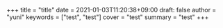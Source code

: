 +++
title = "title"
date = 2021-01-03T11:20:38+09:00
draft: false
author = "yuni"
keywords = ["test", "test"]
cover = "test"
summary = "test"
+++
